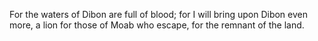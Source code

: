 For the waters of Dibon are full of blood; for I will bring upon Dibon even more, a lion for those of Moab who escape, for the remnant of the land.

